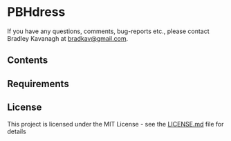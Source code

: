 # PBHdress

If you have any questions, comments, bug-reports etc., please contact Bradley Kavanagh at bradkav@gmail.com. 

## Contents

## Requirements

## License

This project is licensed under the MIT License - see the [LICENSE.md](LICENSE.md) file for details
